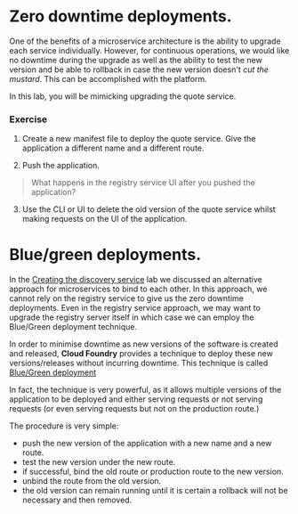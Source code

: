 # Zero downtime deployments.

One of the benefits of a microservice architecture is the ability to upgrade each service individually. However, for continuous operations, we would like no downtime during the upgrade as well as the ability to test the new version and be able to rollback in case the new version doesn't *cut the mustard*. This can be accomplished with the platform.

In this lab, you will be mimicking upgrading the quote service.

### Exercise

1. Create a new manifest file to deploy the quote service. Give the application a different name and a different route.

2. Push the application.
  > What happens in the registry service UI after you pushed the application?

3. Use the CLI or UI to delete the old version of the quote service whilst making requests on the UI of the application.


# Blue/green deployments.

In the [Creating the discovery service](lab_registryserver.md) lab we discussed an alternative approach for microservices to bind to each other. In this approach, we cannot rely on the registry service to give us the zero downtime deployments. Even in the registry service approach, we may want to upgrade the registry server itself in which case we can employ the Blue/Green deployment technique.

In order to minimise downtime as new versions of the software is created and released, **Cloud Foundry** provides a technique to deploy these new versions/releases without incurring downtime. This technique is called [Blue/Green deployment](http://docs.pivotal.io/pivotalcf/devguide/deploy-apps/blue-green.html)

In fact, the technique is very powerful, as it allows multiple versions of the application to be deployed and either serving requests or not serving requests (or even serving requests but not on the production route.)

The procedure is very simple:

* push the new version of the application with a new name and a new route.
* test the new version under the new route.
* if successful, bind the old route or production route to the new version.
* unbind the route from the old version.
* the old version can remain running until it is certain a rollback will not be necessary and then removed.
